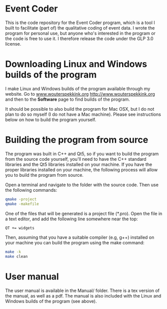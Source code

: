 # Event Coder
This is the code repository for the Event Coder program, which is a tool I built to facilitate (part of) the qualitative coding of event data. I wrote the program for personal use, but anyone who's interested in the program or the code is free to use it. I therefore release the code under the GLP 3.0 license. 

# Downloading Linux and Windows builds of the program
I make Linux and Windows builds of the program available through my website. Go to www.wouterspekkink.org <http://www.wouterspekkink.org> and then to the **Software** page to find builds of the program.

It should be possible to also build the program for Mac OSX, but I do not plan to do so myself (I do not have a Mac machine). Please see instructions below on how to build the program yourself. 

# Building the program from source
The program was built in C++ and Qt5, so if you want to build the program from the source code yourself, you'll need to have the C++ standard libraries and the Qt5 libraries installed on your machine. If you have the proper libraries installed on your machine, the following process will allow you to build the program from source.

Open a terminal and navigate to the folder with the source code. Then use the following commands:

```sh
qmake -project
qmake -makefile
```

One of the files that will be generated is a project file (*.pro). Open the file in a text editor, and add the following line somewhere near the top:

```txt
QT += widgets
```

Then, assuming that you have a suitable compiler (e.g, g++) installed on your machine you can build the program using the make command:

```sh
make -k
make clean 
```

# User manual
The user manual is available in the Manual/ folder. There is a tex version of the manual, as well as a pdf. The manual is also included with the Linux and Windows builds of the program (see above).
